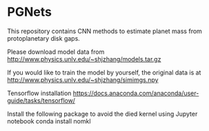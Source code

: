 # PGNets
This repository contains CNN methods to estimate planet mass from protoplanetary disk gaps.

Please download model data from
http://www.physics.unlv.edu/~shjzhang/models.tar.gz

If you would like to train the model by yourself,
the original data is at
http://www.physics.unlv.edu/~shjzhang/simimgs.npy

Tensorflow installation
https://docs.anaconda.com/anaconda/user-guide/tasks/tensorflow/

Install the following package to avoid the died kernel using Jupyter notebook
conda install nomkl
